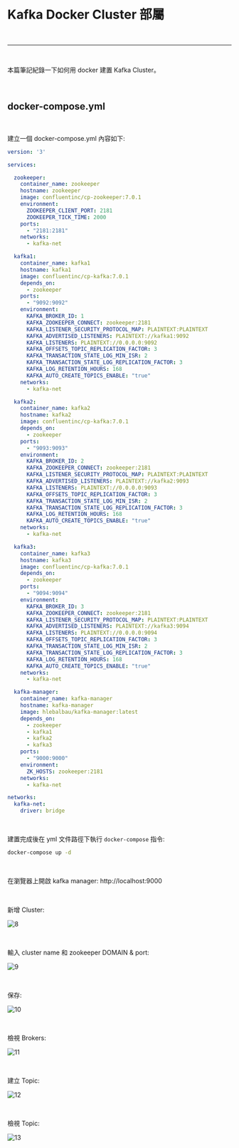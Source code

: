 # Kafka Docker Cluster 部屬

<br>

---

<br>

本篇筆記紀錄一下如何用 docker 建置 Kafka Cluster。

<br>



## docker-compose.yml

<br>

建立一個 docker-compose.yml 內容如下:

```yml
version: '3'

services:

  zookeeper:
    container_name: zookeeper
    hostname: zookeeper
    image: confluentinc/cp-zookeeper:7.0.1
    environment:
      ZOOKEEPER_CLIENT_PORT: 2181
      ZOOKEEPER_TICK_TIME: 2000
    ports:
      - "2181:2181"
    networks:
      - kafka-net

  kafka1:
    container_name: kafka1
    hostname: kafka1
    image: confluentinc/cp-kafka:7.0.1
    depends_on:
      - zookeeper
    ports:
      - "9092:9092"
    environment:
      KAFKA_BROKER_ID: 1
      KAFKA_ZOOKEEPER_CONNECT: zookeeper:2181
      KAFKA_LISTENER_SECURITY_PROTOCOL_MAP: PLAINTEXT:PLAINTEXT
      KAFKA_ADVERTISED_LISTENERS: PLAINTEXT://kafka1:9092
      KAFKA_LISTENERS: PLAINTEXT://0.0.0.0:9092
      KAFKA_OFFSETS_TOPIC_REPLICATION_FACTOR: 3
      KAFKA_TRANSACTION_STATE_LOG_MIN_ISR: 2
      KAFKA_TRANSACTION_STATE_LOG_REPLICATION_FACTOR: 3
      KAFKA_LOG_RETENTION_HOURS: 168
      KAFKA_AUTO_CREATE_TOPICS_ENABLE: "true"
    networks:
      - kafka-net

  kafka2:
    container_name: kafka2
    hostname: kafka2
    image: confluentinc/cp-kafka:7.0.1
    depends_on:
      - zookeeper
    ports:
      - "9093:9093"
    environment:
      KAFKA_BROKER_ID: 2
      KAFKA_ZOOKEEPER_CONNECT: zookeeper:2181
      KAFKA_LISTENER_SECURITY_PROTOCOL_MAP: PLAINTEXT:PLAINTEXT
      KAFKA_ADVERTISED_LISTENERS: PLAINTEXT://kafka2:9093
      KAFKA_LISTENERS: PLAINTEXT://0.0.0.0:9093
      KAFKA_OFFSETS_TOPIC_REPLICATION_FACTOR: 3
      KAFKA_TRANSACTION_STATE_LOG_MIN_ISR: 2
      KAFKA_TRANSACTION_STATE_LOG_REPLICATION_FACTOR: 3
      KAFKA_LOG_RETENTION_HOURS: 168
      KAFKA_AUTO_CREATE_TOPICS_ENABLE: "true"
    networks:
      - kafka-net

  kafka3:
    container_name: kafka3
    hostname: kafka3
    image: confluentinc/cp-kafka:7.0.1
    depends_on:
      - zookeeper
    ports:
      - "9094:9094"
    environment:
      KAFKA_BROKER_ID: 3
      KAFKA_ZOOKEEPER_CONNECT: zookeeper:2181
      KAFKA_LISTENER_SECURITY_PROTOCOL_MAP: PLAINTEXT:PLAINTEXT
      KAFKA_ADVERTISED_LISTENERS: PLAINTEXT://kafka3:9094
      KAFKA_LISTENERS: PLAINTEXT://0.0.0.0:9094
      KAFKA_OFFSETS_TOPIC_REPLICATION_FACTOR: 3
      KAFKA_TRANSACTION_STATE_LOG_MIN_ISR: 2
      KAFKA_TRANSACTION_STATE_LOG_REPLICATION_FACTOR: 3
      KAFKA_LOG_RETENTION_HOURS: 168
      KAFKA_AUTO_CREATE_TOPICS_ENABLE: "true"
    networks:
      - kafka-net

  kafka-manager:
    container_name: kafka-manager
    hostname: kafka-manager
    image: hlebalbau/kafka-manager:latest
    depends_on:
      - zookeeper
      - kafka1
      - kafka2
      - kafka3
    ports:
      - "9000:9000"
    environment:
      ZK_HOSTS: zookeeper:2181
    networks:
      - kafka-net

networks:
  kafka-net:
    driver: bridge
```

<br>

建置完成後在 yml 文件路徑下執行 `docker-compose` 指令:

```bash
docker-compose up -d
```

<br>

在瀏覽器上開啟 kafka manager: http://localhost:9000

<br>

新增 Cluster: 

![8](imgs/8.jpg)

<br>

輸入 cluster name 和 zookeeper DOMAIN & port: 

![9](imgs/9.jpg)

<br>

保存:

![10](imgs/10.jpg)

<br>

檢視 Brokers:

![11](imgs/11.jpg)

<br>

建立 Topic:

![12](imgs/12.jpg)


<br>

檢視 Topic:

![13](imgs/13.jpg)



